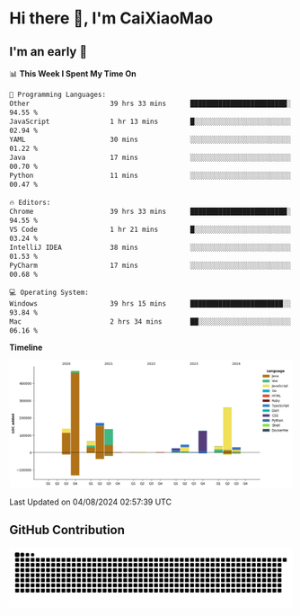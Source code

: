 # Hi there 👋, I'm CaiXiaoMao

## I'm an early 🐤
<!--START_SECTION:waka-->
📊 **This Week I Spent My Time On** 

```text
💬 Programming Languages: 
Other                    39 hrs 33 mins      ████████████████████████░   94.55 % 
JavaScript               1 hr 13 mins        █░░░░░░░░░░░░░░░░░░░░░░░░   02.94 % 
YAML                     30 mins             ░░░░░░░░░░░░░░░░░░░░░░░░░   01.22 % 
Java                     17 mins             ░░░░░░░░░░░░░░░░░░░░░░░░░   00.70 % 
Python                   11 mins             ░░░░░░░░░░░░░░░░░░░░░░░░░   00.47 % 

🔥 Editors: 
Chrome                   39 hrs 33 mins      ████████████████████████░   94.55 % 
VS Code                  1 hr 21 mins        █░░░░░░░░░░░░░░░░░░░░░░░░   03.24 % 
IntelliJ IDEA            38 mins             ░░░░░░░░░░░░░░░░░░░░░░░░░   01.53 % 
PyCharm                  17 mins             ░░░░░░░░░░░░░░░░░░░░░░░░░   00.68 % 

💻 Operating System: 
Windows                  39 hrs 15 mins      ███████████████████████░░   93.84 % 
Mac                      2 hrs 34 mins       ██░░░░░░░░░░░░░░░░░░░░░░░   06.16 % 
```

**Timeline**

![Lines of Code chart](https://raw.githubusercontent.com/caixiaomao/caixiaomao/main/assets/bar_graph.png)


 Last Updated on 04/08/2024 02:57:39 UTC
<!--END_SECTION:waka-->

## GitHub Contribution
<picture>
  <source media="(prefers-color-scheme: dark)" srcset="/dist/snake/github-contribution-grid-snake-dark.svg" />
  <source media="(prefers-color-scheme: light)" srcset="/dist/snake/github-contribution-grid-snake.svg" />
  <img alt="github contribution grid snake animation" src="/dist/snake/github-contribution-grid-snake.svg" />
</picture>
